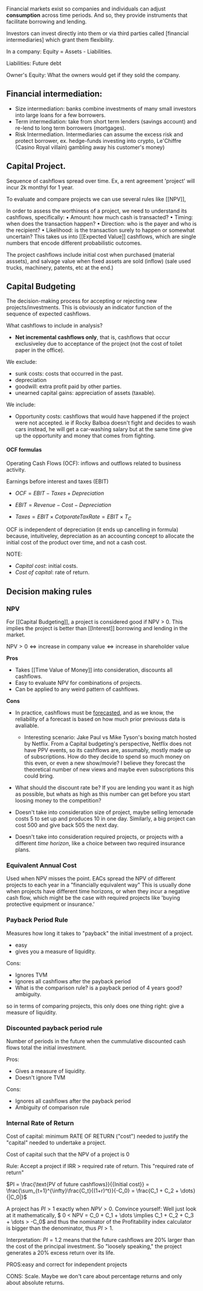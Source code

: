 
Financial markets exist so companies and individuals can adjust **consumption** across time periods. And so, they provide instruments that facilitate borrowing and lending.

Investors can invest directly into them or via third parties called [financial intermediaries] which grant them flexibility. 

In a company: Equity = Assets - Liabilities. 

Liabilities: Future debt 

Owner's Equity: What the owners would get if they sold the company. 


## Financial intermediation: 

* Size intermediation: banks combine investments of many small investors into large loans for a few borrowers. 
* Term intermediation: take from short term lenders (savings account) and re-lend to long term borrowers (mortgages).
* Risk Intermediation. Intermediaries can assume the excess risk and protect borrower, ex. hedge-funds investing into crypto, Le'Chiffre (Casino Royal villain) gambling  away his customer's money)

## Capital Project. 
Sequence of cashflows spread over time. Ex, a rent agreement 'project' will incur 2k monthyl for 1 year.   

To evaluate and compare projects we can use several rules like [[NPV]], 

In order to assess the worthiness of a project, we need to understand its cashflows, specifically: 
• Amount: how much cash is transacted?
• Timing: when does the transaction happen?
• Direction: who is the payer and who is the recipient?
• Likelihood: is the transaction surely to happen or somewhat uncertain? This takes us into [[Expected Value]] cashflows, which are single numbers that encode different probabilistic outcomes.

The project cashflows include initial cost when purchased (material asssets), and salvage value when fixed assets are sold (inflow) (sale used trucks, machinery, patents, etc at the end.)


## Capital Budgeting
The decision-making process for accepting or rejecting new projects/investments. This is obviously an indicator function of the sequence of expected cashflows.

What cashflows to include in analysis?
* **Net incremental cashflows only**, that is, cashflows that occur exclusiveley due to acceptance of the project (not the cost of toilet paper in the office). 

We exclude:
*  sunk costs: costs that occurred in the past. 
*  depreciation
*  goodwill: extra profit paid by other parties.
*  unearned capital gains: appreciation of assets (taxable).
  
We include: 
* Opportunity costs: cashflows that would have happened if the project were not accepted. ie if Rocky Balboa doesn't fight and decides to wash cars instead, he will get a car-washing salary but at the same time give up the opportunity and money that comes from fighting. 

#### OCF formulas

Operating Cash Flows (OCF): inflows and outflows related to business activity. 

Earnings before interest and taxes (EBIT)

* $OCF = EBIT - Taxes + Depreciation$

* $EBIT =  Revenue - Cost - Depreciation$

* $Taxes = EBIT \times Cotporate Tax Rate = EBIT  \times T_C$

OCF is independent of depreciation (it ends up cancelling in formula) because, intuitiveley, depreciation as an accounting concept to allocate the initial cost of the product over time, and not a cash cost. 
  
NOTE:
* *Capital cost*: initial costs. 
* *Cost of capital*: rate of return. 


## Decision making rules

### NPV
For [[Capital Budgeting]], a project is considered good if NPV > 0. This implies the project is better than [[Interest]] borrowing and lending in the market. 

$\text{NPV} > 0 \iff \text{increase in company value} \iff \text{increase in shareholder value}$

**Pros**
* Takes [[Time Value of Money]] into consideration, discounts all cashflows. 
* Easy to evaluate NPV for combinations of projects. 
* Can be applied to any weird pattern of cashflows. 

**Cons** 
* In practice, cashflows must be [forecasted](Forecasting), and as we know, the reliability of a forecast is based on how much prior previouss data is avaliable. 
	* Interesting scenario: Jake Paul vs Mike Tyson's boxing match hosted by Netflix. From a Capital budgeting's perspective, Netflix does not have PPV events, so its cashflows are, assumably, mostly made up of subscriptions. How do they decide to spend so much money on this even, or even a new show/movie? I believe they forecast the theoretical number of new views and maybe even subscriptions this could bring.  

* What should the discount rate be? If you are lending you want it as high as possible, but whats as high as this number can get before you start loosing money to the competition?

-  Doesn't take into consideration size of project, maybe selling lemonade costs 5 to set up and produces 10 in one day. Similarly, a big project can cost 500 and give back 505 the next day. 

*  Doesn't take into consideration required projects, or projects with a different *time horizon*, like a choice between two required insurance plans. 


### Equivalent Annual Cost

Used when NPV misses the point. EACs spread the NPV of different projects to each year in a "financially equivalent way" This is usually done when projects have different time horizons, or when they incur a negative cash flow, which might be the case with required projects like 'buying protective equipment or insurance.'

### Payback Period Rule

Measures how long it takes to "payback" the initial investment of a project.
* easy
* gives you a measure of liquidity. 

Cons:
* Ignores TVM
* Ignores all cashflows after the payback period
* What is the comparison rule? is a payback period of 4 years good? ambiguity.

so in terms of comparing projects, this only does one thing right: give a measure of liquidity. 

### Discounted payback period rule

Number of periods in the future when the cummulative discounted cash flows total the initial investment. 

Pros:
* Gives a measure of liquidity. 
* Doesn't ignore TVM

Cons:
* Ignores all cashflows after the payback period
* Ambiguity of comparison rule

### Internal Rate of Return

Cost of capital: minimum RATE OF RETURN ("cost") needed to justify the "capital" needed to undertake a project.

Cost of capital such that the NPV of a project is 0
  
Rule: Accept a project if IRR > required rate of return. This "required rate of return" 

   
$PI = \frac{\text{PV of future cashflows}}{{Initial cost}} = \frac{\sum_{t=1}^{\infty}\frac{C_t}{(1+r)^t}}{-C_0} = \frac{C_1 + C_2 + \dots}{|C_0|}$


A project has $PI > 1$ exactly when $NPV > 0$. Convince yourself: Well just look at it mathematically, $ 0  < NPV = C_0 + C_1 + \dots \implies C_1 + C_2 + C_3 + \dots > -C_0$ and thus the nominator of the Profitability index calculator is bigger than the denominator, thus $PI>1$. 

Interpretation: $PI = 1.2$ means that the future cashflows are 20\% larger than the cost of the principal investment. So "loosely speaking," the project generates a 20\% excess return over its life. 

PROS:easy and correct for independent projects 

CONS: Scale. Maybe we don't care about percentage returns and only about absolute returns. 

  

